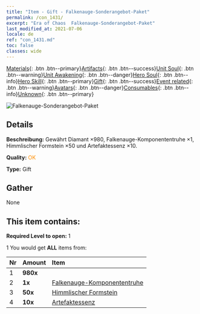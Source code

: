 ```yaml
---
title: "Item - Gift - Falkenauge-Sonderangebot-Paket"
permalink: /con_1431/
excerpt: "Era of Chaos  Falkenauge-Sonderangebot-Paket"
last_modified_at: 2021-07-06
locale: de
ref: "con_1431.md"
toc: false
classes: wide
---
```

 [Materials](/ItemsDE/){: .btn .btn--primary}[Artifacts](/ItemsDE/Artifacts/){: .btn .btn--success}[Unit Soul](/ItemsDE/UnitSoul/){: .btn .btn--warning}[Unit Awakening](/ItemsDE/UnitAwakening/){: .btn .btn--danger}[Hero Soul](/ItemsDE/HeroSoul/){: .btn .btn--info}[Hero Skill](/ItemsDE/HeroSkill/){: .btn .btn--primary}[Gift](/ItemsDE/Gift/){: .btn .btn--success}[Event related](/ItemsDE/Events/){: .btn .btn--warning}[Avatars](/ItemsDE/Avatars/){: .btn .btn--danger}[Consumables](/ItemsDE/Consumables/){: .btn .btn--info}[Unknown](/ItemsDE/Unknown/){: .btn .btn--primary}

 ![Falkenauge-Sonderangebot-Paket](/images/t/i_906028.png)

## Details
 **Beschreibung:** Gewährt Diamant ×980, Falkenauge-Komponententruhe ×1, Himmlischer Formstein ×50 und Artefaktessenz ×10.

 **Quality:** <span style="color: #FF8C00">OK</span>

 **Type:** Gift

## Gather

  None

## This item contains:

 **Required Level to open:** 1

 1 You would get **ALL** items  from:

  | Nr | Amount |     Item    |
  |:---|:-------|:------------|
  | 1 |  **980x** | <i class="fas fa-gem"/> |  | 
  | 2 |  **1x** | [Falkenauge-Komponententruhe](/ItemsDE/con_1349/) |  | 
  | 3 |  **50x** | [Himmlischer Formstein](/ItemsDE/art_188/) |  | 
  | 4 |  **10x** | [Artefaktessenz](/ItemsDE/con_905/) |  | 
